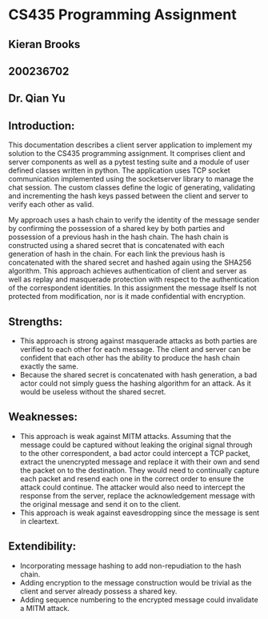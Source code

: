 # CS435 Programming Assignment
## Kieran Brooks
## 200236702
## Dr. Qian Yu 

## Introduction:

This documentation describes a client server application to implement my solution to the CS435 programming assignment.  It comprises client and server components as well as a pytest testing suite and a module of user defined classes written in python.  The application uses TCP socket communication implemented using the socketserver library to manage the chat session.  The custom classes define the logic of generating, validating and incrementing the hash keys passed between the client and server to verify each other as valid.

My approach uses a hash chain to verify the identity of the message sender by confirming the possession of a shared key by both parties and possession of a previous hash in the hash chain.  The hash chain is constructed using a shared secret that is concatenated with each generation of hash in the chain.  For each link the previous hash is concatenated with the shared secret and hashed again using the SHA256 algorithm.  This approach achieves authentication of client and server as well as replay and masquerade protection with respect to the authentication of the correspondent identities.  In this assignment the message itself Is not protected from modification, nor is it made confidential with encryption.

## Strengths:
* This approach is strong against masquerade attacks as both parties are verified to each other for each message.  The client and server can be confident that each other has the ability to produce the hash chain exactly the same.
* Because the shared secret is concatenated with hash generation, a bad actor could not simply guess the hashing algorithm for an attack.  As it would be useless without the shared secret.

## Weaknesses:
* This approach is weak against MITM attacks.  Assuming that the message could be captured without leaking the original signal through to the other correspondent, a bad actor could intercept a TCP packet, extract the unencrypted message and replace it with their own and send the packet on to the destination.  They would need to continually capture each packet and resend each one in the correct order to ensure the attack could continue. The attacker would also need to intercept the response from the server, replace the acknowledgement message with the original message and send it on to the client.
* This approach is weak against eavesdropping since the message is sent in cleartext.

## Extendibility:
* Incorporating message hashing to add non-repudiation to the hash chain. 
* Adding encryption to the message construction would be trivial as the client and server already possess a shared key.
* Adding sequence numbering to the encrypted message could invalidate a MITM attack. 
